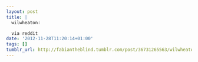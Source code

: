 ```yaml
---
layout: post
title: |
  wilwheaton:

  via reddit
date: '2012-11-28T11:20:14+01:00'
tags: []
tumblr_url: http://fabiantheblind.tumblr.com/post/36731265563/wilwheaton-via-reddit
---
```

